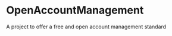 OpenAccountManagement
=====================

A project to offer a free and open account management standard
